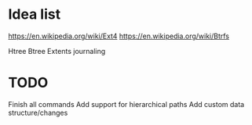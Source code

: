 




# Idea list

https://en.wikipedia.org/wiki/Ext4
https://en.wikipedia.org/wiki/Btrfs

Htree
Btree
Extents
journaling



# TODO

Finish all commands
Add support for hierarchical paths
Add custom data structure/changes